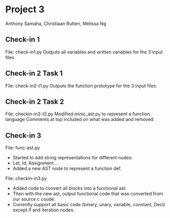# Project 3
Anthony Samaha, Christiaan Rutten, Melissa Ng

## Check-in 1
File: check-in1.py
Outputs all variables and written variables for the 3 input files

## Check-in 2 Task 1
File: check-in2-t1.py
Outputs the function prototype for the 3 input files.

## Check-in 2 Task 2
File: checkin-in2-t2.py
Modified minic_ast.py to represent a function language
Comments at top included on what was added and removed

## Check-in 3
File: func-ast.py
- Started to add string representations for different nodes:
- Let, Id, Assignment ...
- Added a new AST node to represent a function def.

File: checkin-in3.py
- Added code to convert all blocks into a functional ast. 
- Then with the new ast, output functional code that was converted from our source c coude. 
- Currently support all basic code (binary, unary, variable, constant, Decl) except if and iteration nodes. 

